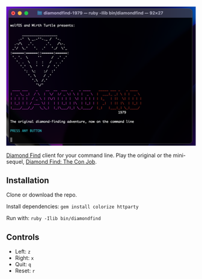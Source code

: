 ![Diamond Find: 1979](df1979.png "Diamond Find: 1979")

[Diamond Find](https://mirthturtle.com/diamondfind) client for your command line. Play the original or the mini-sequel, [Diamond Find: The Con Job](https://github.com/mirthturtle/diamondfind-conjob).

## Installation

Clone or download the repo.

Install dependencies: `gem install colorize httparty`

Run with: `ruby -Ilib bin/diamondfind`

## Controls

- Left: `z`
- Right: `x`
- Quit: `q`
- Reset: `r`
